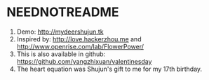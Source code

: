 NEEDNOTREADME
===================================
1. Demo: http://mydeershujun.tk
2. Inspired by: http://love.hackerzhou.me  and  http://www.openrise.com/lab/FlowerPower/
3. This is also available in github: https://github.com/yangzhixuan/valentinesday
4. The heart equation was Shujun's gift to me for my 17th birthday.
